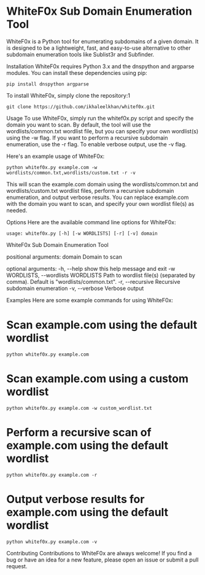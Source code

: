 # WhiteF0x Sub Domain Enumeration Tool
WhiteF0x is a Python tool for enumerating subdomains of a given domain. It is designed to be a lightweight, fast, and easy-to-use alternative to other subdomain enumeration tools like Sublist3r and Subfinder.

Installation
WhiteF0x requires Python 3.x and the dnspython and argparse modules. You can install these dependencies using pip:

`pip install dnspython argparse`

To install WhiteF0x, simply clone the repository:1



`git clone https://github.com/ikhaleelkhan/whitef0x.git`

Usage
To use WhiteF0x, simply run the whitef0x.py script and specify the domain you want to scan. By default, the tool will use the wordlists/common.txt wordlist file, but you can specify your own wordlist(s) using the -w flag. If you want to perform a recursive subdomain enumeration, use the -r flag. To enable verbose output, use the -v flag.

Here's an example usage of WhiteF0x:

`python whitef0x.py example.com -w wordlists/common.txt,wordlists/custom.txt -r -v`

This will scan the example.com domain using the wordlists/common.txt and wordlists/custom.txt wordlist files, perform a recursive subdomain enumeration, and output verbose results. You can replace example.com with the domain you want to scan, and specify your own wordlist file(s) as needed.

Options
Here are the available command line options for WhiteF0x:

`usage: whitef0x.py [-h] [-w WORDLISTS] [-r] [-v] domain`

WhiteF0x Sub Domain Enumeration Tool

positional arguments:
  domain                Domain to scan

optional arguments:
  -h, --help            show this help message and exit
  -w WORDLISTS, --wordlists WORDLISTS
                        Path to wordlist file(s) (separated by comma). Default is "wordlists/common.txt".
  -r, --recursive       Recursive subdomain enumeration
  -v, --verbose         Verbose output

Examples
Here are some example commands for using WhiteF0x:

# Scan example.com using the default wordlist
`python whitef0x.py example.com`

# Scan example.com using a custom wordlist
`python whitef0x.py example.com -w custom_wordlist.txt`

# Perform a recursive scan of example.com using the default wordlist
`python whitef0x.py example.com -r`

# Output verbose results for example.com using the default wordlist
`python whitef0x.py example.com -v`



Contributing
Contributions to WhiteF0x are always welcome! If you find a bug or have an idea for a new feature, please open an issue or submit a pull request.

